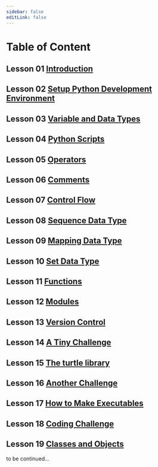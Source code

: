```yaml
---
sidebar: false
editLink: false
---
```


# Table of Content

## Lesson 01 [Introduction](introduction.md)

## Lesson 02 [Setup Python Development Environment](setup.md)

## Lesson 03 [Variable and Data Types](variable-and-data-types.md)

## Lesson 04 [Python Scripts](script.md)

## Lesson 05 [Operators](operator.md)

## Lesson 06 [Comments](comment.md)

## Lesson 07 [Control Flow](control-flow.md)

## Lesson 08 [Sequence Data Type](sequence-data-type.md)

## Lesson 09 [Mapping Data Type](mapping-data-type.md)

## Lesson 10 [Set Data Type](set-data-type.md)

## Lesson 11 [Functions](functions.md)

## Lesson 12 [Modules](modules.md)

## Lesson 13 [Version Control](version-control.md)

## Lesson 14 [A Tiny Challenge](tiny-challenge.md)

## Lesson 15 [The turtle library](turtle.md)

## Lesson 16 [Another Challenge](another-challenge.md)

## Lesson 17 [How to Make Executables](make-executables.md)

## Lesson 18 [Coding Challenge](coding-challenge.md)

## Lesson 19 [Classes and Objects](classes-objects.md)

to be continued...
